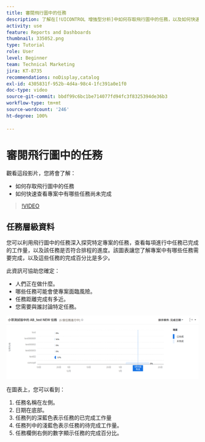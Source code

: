 ```yaml
---
title: 審閱飛行圖中的任務
description: 了解在[!UICONTROL 增強型分析]中如何存取飛行圖中的任務，以及如何快速查看專案中哪些任務尚未完成。
activity: use
feature: Reports and Dashboards
thumbnail: 335052.png
type: Tutorial
role: User
level: Beginner
team: Technical Marketing
jira: KT-8735
recommendations: noDisplay,catalog
exl-id: 4305831f-952b-4d4a-98c4-1fc391a0e1f0
doc-type: video
source-git-commit: bbdf99c6bc1be714077fd94fc3f8325394de36b3
workflow-type: tm+mt
source-wordcount: '246'
ht-degree: 100%

---
```


# 審閱飛行圖中的任務

觀看這段影片，您將會了解：

* 如何存取飛行圖中的任務
* 如何快速查看專案中有哪些任務尚未完成

>[!VIDEO](https://video.tv.adobe.com/v/335052/?quality=12&learn=on&enablevpops=1)

## 任務層級資料

您可以利用飛行圖中的任務深入探究特定專案的任務，查看每項進行中任務已完成的工作量，以及該任務是否符合排程的進度。該圖表讓您了解專案中有哪些任務需要完成，以及這些任務的完成百分比是多少。

此資訊可協助您確定：

* 人們正在做什麼。
* 哪些任務可能會使專案面臨風險。
* 任務距離完成有多近。
* 您需要與誰討論特定任務。

![影像顯示飛行圖中的任務，使用數字標記下列項目符號所述的區域。](assets/section-2-11.png)

在圖表上，您可以看到：

1. 任務名稱在左側。
1. 日期在底部。
1. 任務列的深藍色表示任務的已完成工作量
1. 任務列中的淺藍色表示任務的待完成工作量。
1. 任務欄側右側的數字顯示任務的完成百分比。
